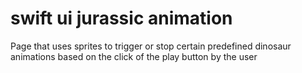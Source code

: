 # swift ui jurassic animation
 Page that uses sprites to trigger or stop certain predefined dinosaur animations based on the click of the play button by the user
